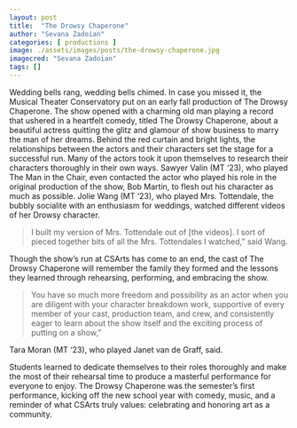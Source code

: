 ```yaml
---
layout: post
title:  "The Drowsy Chaperone"
author: "Sevana Zadoian"
categories: [ productions ]
image: ./assets/images/posts/the-drowsy-chaperone.jpg
imagecred: "Sevana Zadoian"
tags: []
---
```


Wedding bells rang, wedding bells chimed. In case you missed it, the Musical Theater Conservatory put on an early fall production of The Drowsy Chaperone. The show opened with a charming old man playing a record that ushered in a heartfelt comedy, titled The Drowsy Chaperone, about a beautiful actress quitting the glitz and glamour of show business to marry the man of her dreams. Behind the red curtain and bright lights, the relationships between the actors and their characters set the stage for a successful run. Many of the actors took it upon themselves to research their characters thoroughly in their own ways. Sawyer Valin (MT ‘23), who played The Man in the Chair, even contacted the actor who played his role in the original production of the show, Bob Martin, to flesh out his character as much as possible. Jolie Wang (MT ‘23), who played Mrs. Tottendale, the bubbly socialite with an enthusiasm for weddings, watched different videos of her Drowsy character. 

> I built my version of Mrs. Tottendale out of [the videos]. I sort of pieced together bits of all the Mrs. Tottendales I watched,” 
said Wang.

Though the show’s run at CSArts has come to an end, the cast of The Drowsy Chaperone will remember the family they formed and the lessons they learned through rehearsing, performing, and embracing the show. 

> You have so much more freedom and possibility as an actor when you are diligent with your character breakdown work, supportive of every member of your cast, production team, and crew, and consistently eager to learn about the show itself and the exciting process of putting on a show,” 

Tara Moran (MT ‘23), who played Janet van de Graff, said. 

Students learned to dedicate themselves to their roles thoroughly and make the most of their rehearsal time to produce a masterful performance for everyone to enjoy. The Drowsy Chaperone was the semester’s first performance, kicking off the new school year with comedy, music, and a reminder of what CSArts truly values: celebrating and honoring art as a community.
